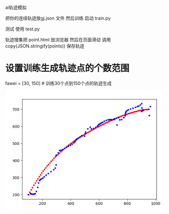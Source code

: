 ai轨迹模拟

把你的连续轨迹放gj.json 文件 
然后训练 启动 train.py

测试 使用 test.py

轨迹搜集把 point.html 放浏览器 然后在页面滑动 
调用 copy(JSON.stringify(points)) 保存轨迹

# 设置训练生成轨迹点的个数范围
fawei = [30, 150] # 训练30个点到150个点的轨迹生成


 ![image](test.jpg)
